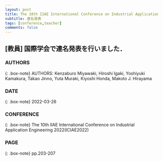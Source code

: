 ```yaml
---
layout: post
title: The 10th IIAE International Conference on Industrial Application Engineering 2022(ICIAE2022) 
subtitle: 連名発表
tags: [conference,teacher]
comments: false
---
```

## [教員] 国際学会で連名発表を行いました．

### AUTHORS
{: .box-note} AUTHORS: Kenzaburo Miyawaki, Hiroshi Igaki, Yoshiyuki Kamakura, Takao Jinno, Yuta Muraki, Kiyoshi Honda, Makoto J. Hirayama


### DATE
{: .box-note} 2022-03-26


### CONFERENCE
{: .box-note} The 10th IIAE International Conference on Industrial Application Engineering 2022(ICIAE2022) 


### PAGE
{: .box-note} pp.203-207

